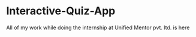 # Interactive-Quiz-App
All of my work while doing the internship at Unified Mentor pvt. ltd.  is here
